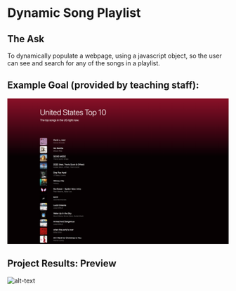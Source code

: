 # Dynamic Song Playlist

## The Ask
To dynamically populate a webpage, using a javascript object, so the user can see and search for any of the songs in a playlist. 

## Example Goal (provided by teaching staff):
![final](spotify_playlist_final.png)


## Project Results: Preview
![alt-text](playlistDemoVid.gif)



